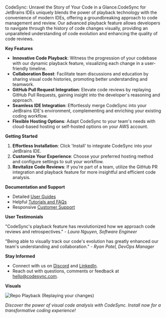 CodeSync: Unravel the Story of Your Code in a Glance.CodeSync for JetBrains IDEs uniquely blends the power of playback technology with the convenience of modern IDEs, offering a groundbreaking approach to code management and review. Our advanced playback feature allows developers to navigate through the history of code changes visually, providing an unparalleled understanding of code evolution and enhancing the quality of code reviews.

**Key Features**
- **Innovative Code Playback**: Witness the progression of your codebase with our dynamic playback feature, visualizing each change in a user-friendly timeline.
- **Collaboration Boost**: Facilitate team discussions and education by sharing visual code histories, promoting better understanding and teamwork.
- **GitHub Pull Request Integration**: Elevate code reviews by replaying GitHub Pull Requests, gaining insight into the developer's reasoning and approach.
- **Seamless IDE Integration**: Effortlessly merge CodeSync into your JetBrains IDE's environment, complementing and enriching your existing coding workflow.
- **Flexible Hosting Options**: Adapt CodeSync to your team's needs with cloud-based hosting or self-hosted options on your AWS account.

**Getting Started**

1. **Effortless Installation**: Click 'Install' to integrate CodeSync into your JetBrains IDE.
2. **Customize Your Experience**: Choose your preferred hosting method and configure settings to suit your workflow.
3. **Revitalize Code Reviews**: If you’re part of a team, utilize the GitHub PR integration and playback feature for more insightful and efficient code analysis.

**Documentation and Support**

- Detailed [User Guides](https://www.codesync.com/install)
- Helpful [Tutorials and FAQs](https://www.codesync.com/install)
- Responsive [Customer Support](https://calendly.com/codesync/codesync-demo)

**User Testimonials**

"CodeSync's playback feature has revolutionized how we approach code reviews and retrospectives." - *_Laura Nguyen, Software Engineer_*

"Being able to visually track our code's evolution has greatly enhanced our team's understanding and collaboration." - *_Ryan Patel, DevOps Manager_*

**Stay Informed**
- Connect with us on [Discord](https://discord.com/invite/3daCMNZNTa) and [LinkedIn](https://www.linkedin.com/company/codesyncapp/).
- Reach out with questions, comments or feedback at <hello@codesync.com>.

**Visuals**

![Repo Playback (Replaying your changes)](https://codesync-images.s3.amazonaws.com/playback-dark-theme.gif)

*_Discover the power of visual code analysis with CodeSync. Install now for a transformative coding experience!_*